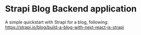 # Strapi Blog Backend application

A simple quickstart with Strapi for a blog, following: https://strapi.io/blog/build-a-blog-with-next-react-js-strapi
